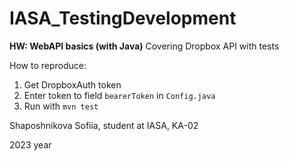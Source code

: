 # IASA_TestingDevelopment
**HW: WebAPI basics (with Java)**
Covering Dropbox API with tests

How to reproduce:
1) Get DropboxAuth token
2) Enter token to field `bearerToken` in `Config.java`
3) Run with `mvn test`

Shaposhnikova Sofiia, student at IASA, KA-02

2023 year